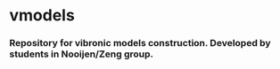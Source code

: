 # vmodels

### Repository for vibronic models construction. Developed by students in Nooijen/Zeng group.
